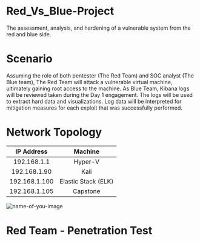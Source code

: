 # Red_Vs_Blue-Project
The assessment, analysis, and hardening of a vulnerable system from the red and blue side.

# Scenario

Assuming the role of both pentester (The Red Team) and SOC analyst (The Blue team), The Red Team will attack a vulnerable virtual machine, ultimately gaining root access to the machine. As Blue Team, Kibana logs will be reviewed taken during the Day 1 engagement. The logs will be used to extract hard data and visualizations. Log data will be interpreted for mitigation measures for each exploit that was successfully performed.

# Network Topology

|  IP Address   |       Machine       |
|:-------------:|:-------------------:|
|  192.168.1.1  |       Hyper-V       |
|  192.168.1.90 |         Kali        |
| 192.168.1.100 | Elastic Stack (ELK) |
| 192.168.1.105 |       Capstone      |

![name-of-you-image](https://github.com/ldover29/Red_Vs_Blue_Project/blob/d376cac01957cbf835b0715394d88edb26bec282/Images/Project%202%20-%20Network%20Diagram.jpg)

# Red Team - Penetration Test


